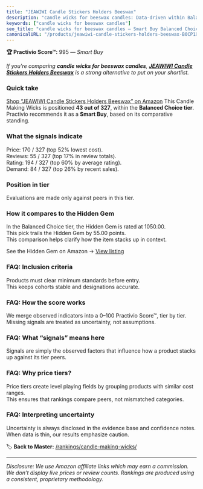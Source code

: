 ```yaml
---
title: "JEAWIWI Candle Stickers Holders Beeswax"
description: "candle wicks for beeswax candles: Data-driven within Balanced Choice ranking using the Practivio Score™. Positioned by quality, value, demand, findability, mom…"
keywords: ["candle wicks for beeswax candles"]
seo_title: "candle wicks for beeswax candles — Smart Buy Balanced Choice (2025)"
canonicalURL: "/products/jeawiwi-candle-stickers-holders-beeswax-B0CP1XCR2Y/"
---
```


**🏆 Practivio Score™:** 995 — _Smart Buy_


*If you're comparing **candle wicks for beeswax candles**, **[JEAWIWI Candle Stickers Holders Beeswax](https://www.amazon.com/dp/B0CP1XCR2Y?tag=practivio-20)** is a strong alternative to put on your shortlist.*
### Quick take
[Shop “JEAWIWI Candle Stickers Holders Beeswax” on Amazon](https://www.amazon.com/dp/B0CP1XCR2Y?tag=practivio-20)
This Candle Making Wicks is positioned **43 out of 327**, within the **Balanced Choice tier**.  
Practivio recommends it as a **Smart Buy**, based on its comparative standing.

### What the signals indicate
Price: 170 / 327 (top 52% lowest cost).  
Reviews: 55 / 327 (top 17% in review totals).  
Rating: 194 / 327 (top 60% by average rating).  
Demand: 84 / 327 (top 26% by recent sales).

### Position in tier
Evaluations are made only against peers in this tier.

### How it compares to the Hidden Gem
In the Balanced Choice tier, the Hidden Gem is rated at 1050.00.  
This pick trails the Hidden Gem by 55.00 points.  
This comparison helps clarify how the item stacks up in context.  

See the Hidden Gem on Amazon → [View listing](https://www.amazon.com/dp/B07K1YZ27X?tag=practivio-20)

### FAQ: Inclusion criteria
Products must clear minimum standards before entry.  
This keeps cohorts stable and designations accurate.

### FAQ: How the score works
We merge observed indicators into a 0–100 Practivio Score™, tier by tier.  
Missing signals are treated as uncertainty, not assumptions.

### FAQ: What “signals” means here
Signals are simply the observed factors that influence how a product stacks up against its tier peers.

### FAQ: Why price tiers?
Price tiers create level playing fields by grouping products with similar cost ranges.  
This ensures that rankings compare peers, not mismatched categories.

### FAQ: Interpreting uncertainty
Uncertainty is always disclosed in the evidence base and confidence notes.  
When data is thin, our results emphasize caution.


🏷️ **Back to Master:** [/rankings/candle-making-wicks/](/rankings/candle-making-wicks/)

---
_Disclosure: We use Amazon affiliate links which may earn a commission. We don’t display live prices or review counts. Rankings are produced using a consistent, proprietary methodology._
